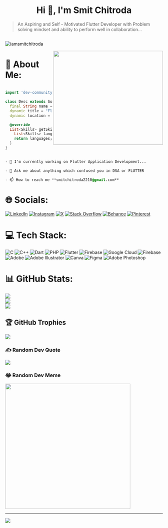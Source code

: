 


<h1 align="center">Hi 👋, I'm Smit Chitroda</h1>

>  An Aspiring and Self - Motivated Flutter Developer with Problem solving mindset and ability to perform well in collaboration...

##
<p align="left"> <img src="https://komarev.com/ghpvc/?username=iamsmitchitroda&label=Profile%20views&color=0e75b6&style=flat" alt="iamsmitchitroda" /> </p>


 <p><img align="right" width="350" height="300"  src='https://www.bacancytechnology.com/main-boot-5/images/chatbot/side-img-1.gif'/></p>

# 💫 About Me:

``` dart

import 'dev-community:india/flutter-devs';

class Desc extends SoftwareDeveloper {
  final String name = "Smit Chitroda";
  dynamic title = "Flutter Developper";
  dynamic location = "Gujarat, India";

  @override
  List<Skills> getSkills() {    
    List<Skills> languages  = ['C', 'C++', 'Dart', 'PHP'];
    return languages;   
  }
}

```

```css
 
- 🔭 I'm currently working on Flutter Application Development...

- 💬 Ask me about anything which confused you in DSA or FLUTTER

- 📫 How to reach me **smitchitroda2210@gmail.com**

  ```

# 🌐 Socials:
[![LinkedIn](https://img.shields.io/badge/LinkedIn-%230077B5.svg?logo=linkedin&logoColor=white)](https://linkedin.com/in/smit-chitroda-2033792a0) [![Instagram](https://img.shields.io/badge/Instagram-%23E4405F.svg?logo=Instagram&logoColor=white)](https://instagram.com/smitchitroda/) [![X](https://img.shields.io/badge/X-black.svg?logo=X&logoColor=white)](https://x.com/smit__chitroda) [![Stack Overflow](https://img.shields.io/badge/-Stackoverflow-FE7A16?logo=stack-overflow&logoColor=white)](https://stackoverflow.com/users/23321138) [![Behance](https://img.shields.io/badge/Behance-1769ff?logo=behance&logoColor=white)](https://behance.net/@smitchitroda) [![Pinterest](https://img.shields.io/badge/Pinterest-%23E60023.svg?logo=Pinterest&logoColor=white)](https://pinterest.com/smitchitroda2210) 

# 💻 Tech Stack:
![C](https://img.shields.io/badge/c-%2300599C.svg?style=for-the-badge&logo=c&logoColor=white) ![C++](https://img.shields.io/badge/c++-%2300599C.svg?style=for-the-badge&logo=c%2B%2B&logoColor=white) ![Dart](https://img.shields.io/badge/dart-%230175C2.svg?style=for-the-badge&logo=dart&logoColor=white) ![PHP](https://img.shields.io/badge/php-%23777BB4.svg?style=for-the-badge&logo=php&logoColor=white) ![Flutter](https://img.shields.io/badge/Flutter-%2302569B.svg?style=for-the-badge&logo=Flutter&logoColor=white) ![Firebase](https://img.shields.io/badge/firebase-%23039BE5.svg?style=for-the-badge&logo=firebase) ![Google Cloud](https://img.shields.io/badge/GoogleCloud-%234285F4.svg?style=for-the-badge&logo=google-cloud&logoColor=white) ![Firebase](https://img.shields.io/badge/Firebase-039BE5?style=for-the-badge&logo=Firebase&logoColor=white) ![Adobe](https://img.shields.io/badge/adobe-%23FF0000.svg?style=for-the-badge&logo=adobe&logoColor=white) ![Adobe Illustrator](https://img.shields.io/badge/adobe%20illustrator-%23FF9A00.svg?style=for-the-badge&logo=adobe%20illustrator&logoColor=white) ![Canva](https://img.shields.io/badge/Canva-%2300C4CC.svg?style=for-the-badge&logo=Canva&logoColor=white) ![Figma](https://img.shields.io/badge/figma-%23F24E1E.svg?style=for-the-badge&logo=figma&logoColor=white) ![Adobe Photoshop](https://img.shields.io/badge/adobe%20photoshop-%2331A8FF.svg?style=for-the-badge&logo=adobe%20photoshop&logoColor=white)

# 📊 GitHub Stats:
![](https://github-readme-stats.vercel.app/api?username=IamSmitChitroda&theme=dark&hide_border=true&include_all_commits=true&count_private=false)<br/>
![](https://github-readme-streak-stats.herokuapp.com/?user=IamSmitChitroda&theme=dark&hide_border=true)<br/>
![](https://github-readme-stats.vercel.app/api/top-langs/?username=IamSmitChitroda&theme=dark&hide_border=true&include_all_commits=true&count_private=false&layout=compact)

## 🏆 GitHub Trophies
![](https://github-profile-trophy.vercel.app/?username=IamSmitChitroda&theme=radical&no-frame=true&no-bg=false&margin-w=4)

### ✍️ Random Dev Quote
![](https://quotes-github-readme.vercel.app/api?type=horizontal&theme=dark)

### 😂 Random Dev Meme
<img src='https://randommeme-five.vercel.app/' style="height: 400px;"/>

---
[![](https://visitcount.itsvg.in/api?id=IamSmitChitroda&icon=0&color=0)](https://visitcount.itsvg.in)

<!-- Proudly created with GPRM ( https://gprm.itsvg.in ) -->
